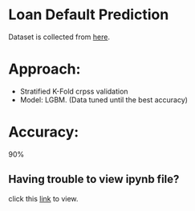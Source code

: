 # Loan Default Prediction
Dataset is collected from [here](https://www.kaggle.com/c/loan-default-prediction).

# Approach:
- Stratified K-Fold crpss validation
- Model: LGBM. (Data tuned until the best accuracy)
# Accuracy:
90%

## Having trouble to view ipynb file?
click this [link](https://nbviewer.jupyter.org/github/FatimaTasnim/Loan-Default-Prediction/blob/master/loandefaultprediction.ipynb) to view.
